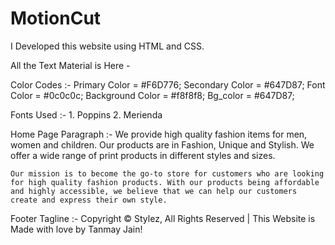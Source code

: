 # MotionCut
I Developed this website using HTML and CSS.

All the Text Material is Here -

Color Codes :-
    Primary Color = #F6D776;
    Secondary Color = #647D87;
    Font Color = #0c0c0c;
    Background Color = #f8f8f8;
    Bg_color = #647D87;


Fonts Used :-
    1. Poppins
    2. Merienda

Home Page Paragraph :-
    We provide high quality fashion items for men, women and children. Our products are in Fashion, Unique and Stylish. We offer a wide range of print products in different styles and sizes.

    Our mission is to become the go-to store for customers who are looking for high quality fashion products. With our products being affordable and highly accessible, we believe that we can help our customers create and express their own style.
 
Footer Tagline :-
    Copyright &#xa9; Stylez, All Rights Reserved | This Website is Made with love by Tanmay Jain!
